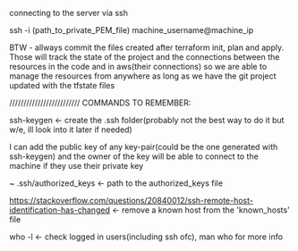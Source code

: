 connecting to the server via ssh

ssh -i (path_to_private_PEM_file) machine_username@machine_ip                                   

BTW - allways commit the files created after terraform init, plan and apply. Those will track the state of the project and the connections between the resources in the code and in aws(their connections) so we are able to manage the resources from anywhere as long as we have the git project updated with the tfstate files

/////////////////////////   COMMANDS TO REMEMBER:

ssh-keygen <- create the .ssh folder(probably not the best way to do it but w/e, ill look into it later if needed)

I can add the public key of any key-pair(could be the one generated with ssh-keygen) and the owner of the key will be able to connect to the machine if they use their private key

   ~ .ssh/authorized_keys <- path to the authorized_keys file
    
https://stackoverflow.com/questions/20840012/ssh-remote-host-identification-has-changed <- remove a known host from the 'known_hosts' file 

who -l <- check logged in users(including ssh ofc), man who for more info
